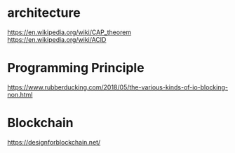 # architecture

https://en.wikipedia.org/wiki/CAP_theorem
https://en.wikipedia.org/wiki/ACID



# Programming Principle

https://www.rubberducking.com/2018/05/the-various-kinds-of-io-blocking-non.html

# Blockchain

https://designforblockchain.net/
